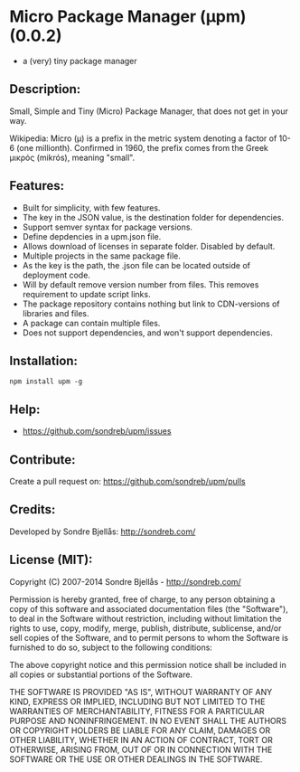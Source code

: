 Micro Package Manager (µpm) (0.0.2)
============
- a (very) tiny package manager

## Description:

Small, Simple and Tiny (Micro) Package Manager, that does not get in your way.

Wikipedia: Micro (µ) is a prefix in the metric system denoting a factor of 10-6 (one millionth). Confirmed in 1960, the prefix comes from the Greek μικρός (mikrós), meaning "small".

## Features:
- Built for simplicity, with few features.
- The key in the JSON value, is the destination folder for dependencies.
- Support semver syntax for package versions.
- Define depdencies in a upm.json file.
- Allows download of licenses in separate folder. Disabled by default.
- Multiple projects in the same package file.
- As the key is the path, the .json file can be located outside of deployment code.
- Will by default remove version number from files. This removes requirement to update script links.
- The package repository contains nothing but link to CDN-versions of libraries and files.
- A package can contain multiple files.
- Does not support dependencies, and won't support dependencies.

## Installation:

	npm install upm -g

## Help:

- https://github.com/sondreb/upm/issues

## Contribute:

Create a pull request on: https://github.com/sondreb/upm/pulls

## Credits:

Developed by Sondre Bjellås: http://sondreb.com/

## License (MIT):

Copyright (C) 2007-2014 Sondre Bjellås - http://sondreb.com/

Permission is hereby granted, free of charge, to any person obtaining
a copy of this software and associated documentation files (the
"Software"), to deal in the Software without restriction, including
without limitation the rights to use, copy, modify, merge, publish,
distribute, sublicense, and/or sell copies of the Software, and to
permit persons to whom the Software is furnished to do so, subject to
the following conditions:

The above copyright notice and this permission notice shall be
included in all copies or substantial portions of the Software.

THE SOFTWARE IS PROVIDED "AS IS", WITHOUT WARRANTY OF ANY KIND,
EXPRESS OR IMPLIED, INCLUDING BUT NOT LIMITED TO THE WARRANTIES OF
MERCHANTABILITY, FITNESS FOR A PARTICULAR PURPOSE AND
NONINFRINGEMENT. IN NO EVENT SHALL THE AUTHORS OR COPYRIGHT HOLDERS BE
LIABLE FOR ANY CLAIM, DAMAGES OR OTHER LIABILITY, WHETHER IN AN ACTION
OF CONTRACT, TORT OR OTHERWISE, ARISING FROM, OUT OF OR IN CONNECTION
WITH THE SOFTWARE OR THE USE OR OTHER DEALINGS IN THE SOFTWARE.